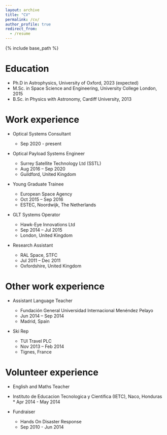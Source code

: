 ```yaml
---
layout: archive
title: "CV"
permalink: /cv/
author_profile: true
redirect_from:
  - /resume
---
```


{% include base_path %}

Education
======
* Ph.D in Astrophysics, University of Oxford, 2023 (expected)
* M.Sc. in Space Science and Engineering, University College London, 2015
* B.Sc. in Physics with Astronomy, Cardiff University, 2013

Work experience
======
* Optical Systems Consultant
  * Sep 2020 - present

* Optical Payload Systems Engineer
  * Surrey Satellite Technology Ltd (SSTL)
  * Aug 2016 – Sep 2020
  * Guildford, United Kingdom

* Young Graduate Trainee
  * European Space Agency
  * Oct 2015 – Sep 2016
  * ESTEC, Noordwijk, The Netherlands

* GLT Systems Operator
  * Hawk-Eye Innovations Ltd
  * Sep 2014 – Jul 2015
  * London, United Kingdom

* Research Assistant
  * RAL Space, STFC
  * Jul 2011 – Dec 2011
  * Oxfordshire, United Kingdom

Other work experience
======
* Assistant Language Teacher
  * Fundación General Universidad Internacional Menéndez Pelayo
  * Jun 2014 – Sep 2014
  * Madrid, Spain

* Ski Rep
  * TUI Travel PLC
  * Nov 2013 – Feb 2014
  * Tignes, France

Volunteer experience
======
 * English and Maths Teacher
  * Instituto de Educacion Tecnologica y Cientifica (IETC), Naco, Honduras   * Apr 2014 - May 2014

* Fundraiser
  * Hands On Disaster Response
  * Sep 2010 - Jun 2014
 
 